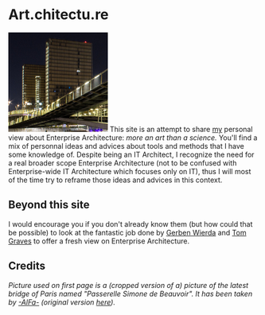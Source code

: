 ﻿Art.chitectu.re
===============

[![](/img/banner-square.jpg)]()
This site is an attempt to share [my](about-me.md) personal view about Enterprise Architecture: _more an art than a science._ You'll find a mix of personnal ideas and advices about tools and methods that I have some knowledge of. Despite being an IT Architect, I recognize the need for a real broader scope Enterprise Architecture (not to be confused with Enterprise-wide IT Architecture which focuses only on IT), thus I will most of the time try to reframe those ideas and advices in this context.

Beyond this site
--------------
I would encourage you if you don't already know them (but how could that be possible) to look at the fantastic job done by [Gerben Wierda](http://enterprisechess.com) and [Tom Graves](http://weblog.tetradian.com) to offer a fresh view on Enterprise Architecture.

Credits
------
_Picture used on first page is a (cropped version of a) picture of the latest bridge of Paris named "Passerelle Simone de Beauvoir". It has been taken by [-AlFa-](https://www.flickr.com/photos/100590236@N05/) (original version [here](https://www.flickr.com/photos/100590236@N05/15073680834/))._
